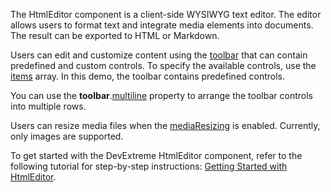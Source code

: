 The HtmlEditor component is a client-side WYSIWYG text editor. The editor allows users to format text and integrate media elements into documents. The result can be exported to HTML or Markdown.
<!--split-->

Users can edit and customize content using the [toolbar](/Documentation/ApiReference/UI_Components/dxHtmlEditor/Configuration/toolbar/) that can contain predefined and custom controls. To specify the available controls, use the [items](/Documentation/ApiReference/UI_Components/dxHtmlEditor/Configuration/toolbar/items/) array. In this demo, the toolbar contains predefined controls.

You can use the **toolbar**.[multiline](/Documentation/ApiReference/UI_Components/dxHtmlEditor/Configuration/toolbar/#multiline) property to arrange the toolbar controls into multiple rows.

Users can resize media files when the [mediaResizing](/Documentation/ApiReference/UI_Components/dxHtmlEditor/Configuration/mediaResizing/) is enabled. Currently, only images are supported.

To get started with the DevExtreme HtmlEditor component, refer to the following tutorial for step-by-step instructions: [Getting Started with HtmlEditor](/Documentation/Guide/UI_Components/HtmlEditor/Getting_Started_with_HtmlEditor/).
